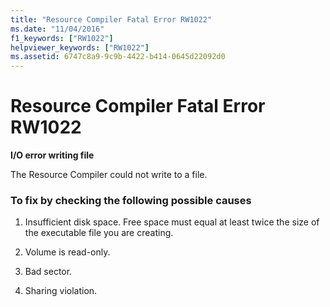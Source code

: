 ```yaml
---
title: "Resource Compiler Fatal Error RW1022"
ms.date: "11/04/2016"
f1_keywords: ["RW1022"]
helpviewer_keywords: ["RW1022"]
ms.assetid: 6747c8a9-9c9b-4422-b414-0645d22092d0
---
```

# Resource Compiler Fatal Error RW1022

**I/O error writing file**

The Resource Compiler could not write to a file.

### To fix by checking the following possible causes

1. Insufficient disk space. Free space must equal at least twice the size of the executable file you are creating.

1. Volume is read-only.

1. Bad sector.

1. Sharing violation.
